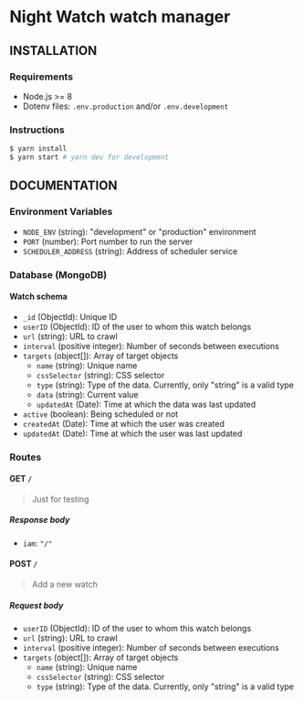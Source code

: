 # Night Watch watch manager

## INSTALLATION

### Requirements

- Node.js >= 8
- Dotenv files: `.env.production` and/or `.env.development`

### Instructions

```bash
$ yarn install
$ yarn start # yarn dev for development
```

## DOCUMENTATION

### Environment Variables

- `NODE_ENV` (string): "development" or "production" environment
- `PORT` (number): Port number to run the server
- `SCHEDULER_ADDRESS` (string): Address of scheduler service

### Database (MongoDB)

#### Watch schema

- `_id` (ObjectId): Unique ID
- `userID` (ObjectId): ID of the user to whom this watch belongs
- `url` (string): URL to crawl
- `interval` (positive integer): Number of seconds between executions
- `targets` (object[]): Array of target objects
  - `name` (string): Unique name
  - `cssSelector` (string): CSS selector
  - `type` (string): Type of the data. Currently, only "string" is a valid type
  - `data` (string): Current value
  - `updatedAt` (Date): Time at which the data was last updated
- `active` (boolean): Being scheduled or not
- `createdAt` (Date): Time at which the user was created
- `updatedAt` (Date): Time at which the user was last updated

### Routes

#### GET `/`

> Just for testing

##### Response body

- `iam`: `"/"`

#### POST `/`

> Add a new watch

##### Request body

- `userID` (ObjectId): ID of the user to whom this watch belongs
- `url` (string): URL to crawl
- `interval` (positive integer): Number of seconds between executions
- `targets` (object[]): Array of target objects
  - `name` (string): Unique name
  - `cssSelector` (string): CSS selector
  - `type` (string): Type of the data. Currently, only "string" is a valid type
